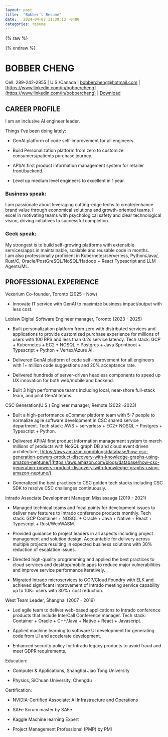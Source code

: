 ```yaml
---
layout: post
title:  "Bobber's Resume"
date:   2024-04-07 11:39:13 -0400
categories: resume
---
```

{% raw %}
<link rel="stylesheet" href="https://www.gstatic.com/dialogflow-console/fast/df-messenger/prod/v1/themes/df-messenger-default.css">
<script src="https://www.gstatic.com/dialogflow-console/fast/df-messenger/prod/v1/df-messenger.js"></script>
<df-messenger
  location="northamerica-northeast1"
  project-id="contact-center-insights-poc"
  agent-id="be5a63ca-e7ad-449c-83ec-8a1d64fece28"
  language-code="en"
  max-query-length="-1">
  <df-messenger-chat-bubble
    chat-title="Ask Bobber">
  </df-messenger-chat-bubble>
</df-messenger>
<style>
  df-messenger {
    z-index: 999;
    position: fixed;
    --df-messenger-font-color: #000;
    --df-messenger-font-family: Google Sans;
    --df-messenger-chat-background: #f3f6fc;
    --df-messenger-message-user-background: #d3e3fd;
    --df-messenger-message-bot-background: #fff;
    bottom: 16px;
    right: 16px;
  }
</style>
{% endraw %}

# BOBBER CHENG

Cell: 289-242-2855 | U.S./Canada | [bobbercheng@hotmail.com](mailto:bobbercheng@hotmail.com)  | [https://www.linkedin.com/in/bobbercheng](https://www.linkedin.com/in/bobbercheng) | [Download](https://raw.githubusercontent.com/bobbercheng/blog/main/docs/assets/Resume_Bobber-Cheng_2025_v4_shared.pdf)

## CAREER PROFILE

I am an inclusive AI engineer leader.  
  
Things I've been doing lately:  
- GenAI platform of code self-improvement for all engineers.  
- Build Personalization platform from zero to customize consumers/patients  purchase journey.  
- API/AI first product information management system for retailer front/backend.

- Level up medium level engineers to excellent in 1  year.  
  
### Business speak:  
I am passionate about leveraging  cutting-edge techs to create/enhance brand value through economical solutions and growth-oriented teams. I excel in motivating teams with  psychological safety and clear technological vision, driving initiatives to successful completion.  
  
### Geek speak:  
My strongest is to build self-growing platforms with extensible services/apps in maintainable, scalable and reusable code in months.  
I am also professionally proficient in Kubernetes/serverless, Python/Java/, Rust/C, Oracle/PostGreSQL/NoSQL/Hadoop + React Typescript and LLM Agents/ML.

## PROFESSIONAL EXPERIENCE

Vexorium  Co-founder, Toronto  (2025  - Now)
- Innovate IT service with GenAI to maximize business impact/output with less cost.

Loblaw Digital  Software  Engineer manager, Toronto  (2023  - 2025)

-   Built personalization platform from zero with distributed services and applications to provide customized purchase experience for millions of users with 100 RPS and less than 0.2s service latency. Tech stack: GCP + Kubernetes + EC2 + NOSQL + Postgres + Java Sprintboot + Typescript + Python + Vertex/Azure AI.
    

-   Delivered  GenAI platform of code self-improvement for all engineers with 1+  million code suggestions and 20% acceptance rate.
    

-   Delivered  hundreds of server-driven headless components to speed up UX innovation  for both web/mobile and backend.
    

-   Built  3 high performance teams including local, near-shore full-stack  team, and pilot  GenAI teams.
    

CSC Generation(U.S.)  Engineer manager, Remote (2022  -2023)

-   Built a high-performance eCommer platform team with 5-7 people to normalize agile software development in CSC shared service department. Tech stack: AWS + serverless + EC2+ NOSQL + Postgres + Typescript + Python.
    

-   Delivered API/AI first product information management system to merch  millions of products with NoSQL graph DB and cloud event driven architecture, [https://aws.amazon.com/blogs/database/how-csc-generation-powers-product-discovery-with-knowledge-graphs-using-amazon-neptune/](https://aws.amazon.com/blogs/database/how-csc-generation-powers-product-discovery-with-knowledge-graphs-using-amazon-neptune/).
    

-   Generalized the best practices to CSC golden tech stacks including CSC SDK to resolve CSC challenges  continuously.
    

Intrado  Associate Development Manager, Mississauga (2019 - 2021)

-  Managed technical teams and focal points for development issues to deliver new features to Intrado conference products monthly. Tech stack: GCP Container + NOSQL + Oracle + Java + Native + React + Typescript + Rust/WebWASM.
    

-   Provided guidance to project leaders in all aspects including project management and solution design. Accountable for delivery across multiple projects resulting in expected business solutions with 30% reduction of escalation issues.
    

-   Directed high-quality programming and applied the best practices to cloud services and desktop/mobile apps to reduce major vulnerabilities and improve service performance iteratively.
    

-   Migrated Intrado microservices to GCP/Cloud Foundry with ELK and achieved significant improvement of Intrado meeting service capability up to 10K+ users with 30%+ cost reduction.
    

West  Team Leader, Shanghai (2007 - 2019)

-   Led agile team to deliver web-based applications to Intrado conference products that include InterCall Conference manager. Tech stack: Container + Oracle + C++/Java + Native + React + Javascript.
    

-   Applied machine learning to software UI development for generating code from UI and accelerate development.
    

-   Enhanced security policy for Intrado legacy products to avoid fraud and meet GDPR requirements.
    

Education: 

-   Computer & Applications, Shanghai Jiao Tong University
    

-   Physics, SiChuan University, Chengdu
    

Certification:

-   NVIDIA-Certified Associate: AI Infrastructure and Operations
    

-   SAFe Scrum master by SAFe
    

-   Kaggle Machine learning Expert
    

-   Project Management Professional (PMP) by PMI


[my Resume]: https://bobbercheng.github.io/blog/resume/2024/04/07/Bobber-Resume.html
[my Github]: https://github.com/bobbercheng
[my Linkedin]: https://www.linkedin.com/in/bobbercheng/
[my Kaggle]:   https://www.kaggle.com/bobber
[my Huggingface]: https://huggingface.co/bobber
[My twitter]: https://twitter.com/bobbercheng
